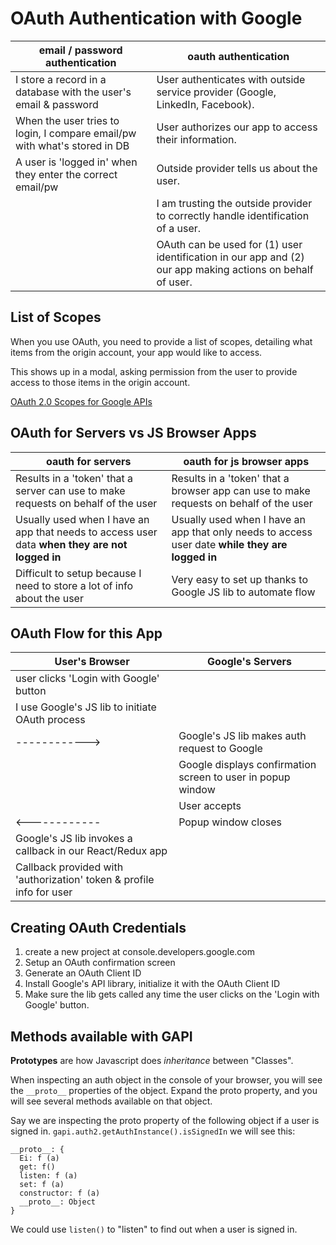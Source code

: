 # OAuth Authentication with Google

| email / password authentication | oauth authentication |
| --- | --- |
| I store a record in a database with the user's email & password | User authenticates with outside service provider (Google, LinkedIn, Facebook). |
| When the user tries to login, I compare email/pw with what's stored in DB | User authorizes our app to access their information.
| A user is 'logged in' when they enter the correct email/pw | Outside provider tells us about the user.
|  | I am trusting the outside provider to correctly handle identification of a user.
|  | OAuth can be used for (1) user identification in our app and (2) our app making actions on behalf of user.

## List of Scopes

When you use OAuth, you need to provide a list of scopes, detailing what items from the origin account, your app would like to access.

This shows up in a modal, asking permission from the user to provide access to those items in the origin account.

[OAuth 2.0 Scopes for Google APIs](https://developers.google.com/identity/protocols/oauth2/scopes)

## OAuth for Servers vs JS Browser Apps

| oauth for servers | oauth for js browser apps |
| --- | --- |
| Results in a 'token' that a server can use to make requests on behalf of the user| Results in a 'token' that a browser app can use to make requests on behalf of the user|
| Usually used when I have an app that needs to access user data **when they are not logged in**| Usually used when I have an app that only needs to access user date **while they are logged in** |
| Difficult to setup because I need to store a lot of info about the user | Very easy to set up thanks to  Google JS lib to automate flow |

## OAuth Flow for this App

| User's Browser | Google's Servers |
| --- | --- |
| user clicks 'Login with Google' button| |
| I use Google's JS lib to initiate OAuth process| |
| ------------> | Google's JS lib makes auth request to Google |
|| Google displays confirmation screen to user in popup window|
|| User accepts|
|<------------| Popup window closes|
| Google's JS lib invokes a callback in our React/Redux app||
| Callback provided with 'authorization' token & profile info for user||

## Creating OAuth Credentials
1. create a new project at console.developers.google.com
2. Setup an OAuth confirmation screen
3. Generate an OAuth Client ID
4. Install Google's API library, initialize it with the OAuth Client ID
5. Make sure the lib gets called any time the user clicks on the 'Login with Google' button.

## Methods available with GAPI
**Prototypes** are how Javascript does *inheritance* between "Classes".

When inspecting an auth object in the console of your browser, you will see the `__proto__` properties of the object. 
Expand the proto property, and you will see several methods available on that object.

Say we are inspecting the proto property of the following object if a user is signed in.
`gapi.auth2.getAuthInstance().isSignedIn`
we will see this:
```
__proto__: {
  Ei: f (a)
  get: f()
  listen: f (a)
  set: f (a)
  constructor: f (a)
  __proto__: Object
}
```

We could use `listen()` to "listen" to find out when a user is signed in.


